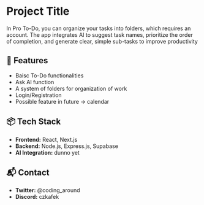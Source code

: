 
# Project Title

In Pro To-Do, you can organize your tasks into folders, which requires an account. The app integrates AI to suggest task names, prioritize the order of completion, and generate clear, simple sub-tasks to improve productivity



## 🚀 Features

- Baisc To-Do functionalities
- Ask AI function
- A system of folders for organization of work
- Login/Registration
- Possible feature in future -> calendar



## 📦 Tech Stack

 - **Frontend:** React, Next.js
 - **Backend:** Node.js, Express.js, Supabase
 - **AI Integration:** dunno yet



## 📬 Contact

 - **Twitter:** @coding_around
 - **Discord:** czkafek
